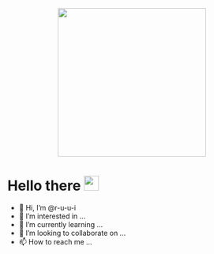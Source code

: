 <div id="header" align="center">
  <img src="https://media.giphy.com/media/mCRJDo24UvJMA/giphy.gif" width="300"/>
</div>

<h1>
  Hello there
  <img src="https://media.giphy.com/media/14aTWQ5CDEjNtK/giphy.gif" width="30px"/>
</h1>

- 👋 Hi, I’m @r-u-u-i
- 👀 I’m interested in ...
- 🌱 I’m currently learning ...
- 💞️ I’m looking to collaborate on ...
- 📫 How to reach me ...

<!---
r-u-u-i/r-u-u-i is a ✨ special ✨ repository because its `README.md` (this file) appears on your GitHub profile.
You can click the Preview link to take a look at your changes.
--->
